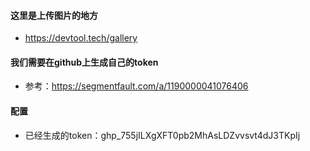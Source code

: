 #### 这里是上传图片的地方
  - https://devtool.tech/gallery
#### 我们需要在github上生成自己的token
  - 参考：https://segmentfault.com/a/1190000041076406
#### 配置
  - 已经生成的token：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

